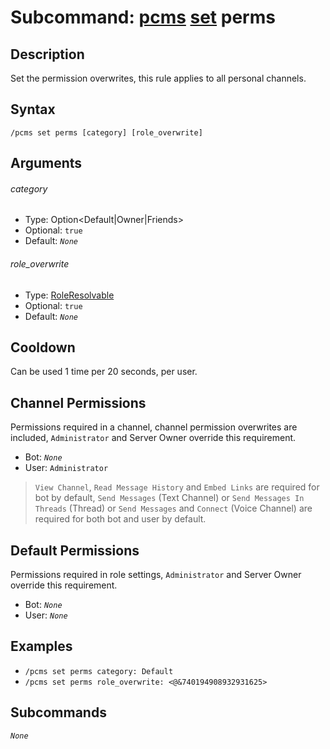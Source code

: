 # Subcommand: [pcms](../pcms.md) [set](./set.md) perms

## Description

Set the permission overwrites, this rule applies to all personal channels.

## Syntax

```
/pcms set perms [category] [role_overwrite]
```

## Arguments

###### category

- Type: Option<Default|Owner|Friends>
- Optional: `true`
- Default: *`None`*

###### role_overwrite

- Type: [RoleResolvable](/typedefs/RoleResolvable.md)
- Optional: `true`
- Default: *`None`*

## Cooldown

Can be used 1 time per 20 seconds, per user.

## Channel Permissions

Permissions required in a channel, channel permission overwrites are included, `Administrator` and Server Owner override this requirement.

- Bot: *`None`*
- User: `Administrator`

> `View Channel`, `Read Message History` and `Embed Links` are required for bot by default, `Send Messages` (Text Channel) or `Send Messages In Threads` (Thread) or `Send Messages` and `Connect` (Voice Channel) are required for both bot and user by default.

## Default Permissions

Permissions required in role settings, `Administrator` and Server Owner override this requirement.

- Bot: *`None`*
- User: *`None`*

## Examples

- `/pcms set perms category: Default`
- `/pcms set perms role_overwrite: <@&740194908932931625>`

## Subcommands

*`None`*
